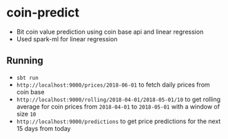 # coin-predict

* Bit coin value prediction using coin base api and linear regression
* Used spark-ml for linear regression

## Running
* `sbt run`
* `http://localhost:9000/prices/2018-06-01` to fetch daily prices from coin base
* `http://localhost:9000/rolling/2018-04-01/2018-05-01/10` to get rolling average for coin prices from `2018-04-01` to `2018-05-01` with a window of size `10` 
* `http://localhost:9000/predictions` to get price predictions for the next 15 days from today
